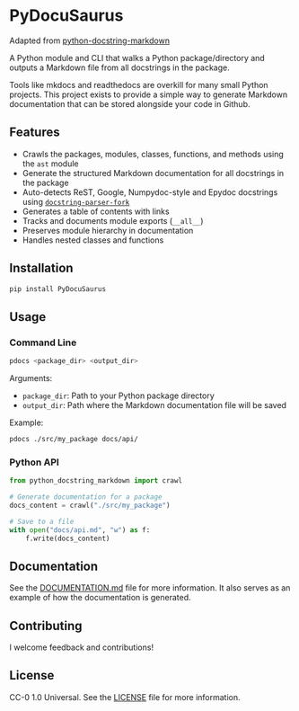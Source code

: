 # PyDocuSaurus


Adapted from [python-docstring-markdown](https://github.com/criccomini/python-docstring-markdown)

A Python module and CLI that walks a Python package/directory and outputs a Markdown file from all docstrings in the package.

Tools like mkdocs and readthedocs are overkill for many small Python projects. This project exists to provide a simple way to generate Markdown documentation that can be stored alongside your code in Github.

## Features

- Crawls the packages, modules, classes, functions, and methods using the `ast` module
- Generate the structured Markdown documentation for all docstrings in the package
- Auto-detects ReST, Google, Numpydoc-style and Epydoc docstrings using [`docstring-parser-fork`](https://pypi.org/project/docstring-parser-fork/)
- Generates a table of contents with links
- Tracks and documents module exports (`__all__`)
- Preserves module hierarchy in documentation
- Handles nested classes and functions

## Installation

```bash
pip install PyDocuSaurus
```

## Usage

### Command Line

```bash
pdocs <package_dir> <output_dir>
```

Arguments:
- `package_dir`: Path to your Python package directory
- `output_dir`: Path where the Markdown documentation file will be saved

Example:
```bash
pdocs ./src/my_package docs/api/
```

### Python API

```python
from python_docstring_markdown import crawl

# Generate documentation for a package
docs_content = crawl("./src/my_package")

# Save to a file
with open("docs/api.md", "w") as f:
    f.write(docs_content)
```

## Documentation

See the [DOCUMENTATION.md](DOCUMENTATION.md) file for more information. It also serves as an example of how the documentation is generated.

## Contributing

I welcome feedback and contributions!

## License

CC-0 1.0 Universal. See the [LICENSE](LICENSE) file for more information.
